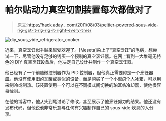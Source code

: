 # 帕尔贴动力真空切割装置每次都做对了

> 原文:[https://hack aday . com/2011/08/03/peltier-powered-sous-vide-rig-get-it-rig-rig-it-right-every-time/](https://hackaday.com/2011/08/03/peltier-powered-sous-vide-rig-gets-it-right-every-time/)

![diy_sous_vide_refrigerator_cooker](../Images/49a2171cc093d22c186c7d8e705b55b4.png "diy_sous_vide_refrigerator_cooker")

近来，真空烹饪似乎越来越受欢迎了。[Meseta]染上了“真空烹饪”的毛病，想尝试一下，尽管他没有足够的钱买一个预制的真空烹饪器。在网上看到一大堆毫无特色的 DIY 真空烹饪设备后，他决定自己设计并制作一个真空烹饪器。

他已经有了一个前脑微控制器作为 PID 控制器，但他真正需要的是一个烹饪器皿。他没有使用旧的瓦罐或类似的设备，而是购买了一个小型的个人冰箱，可以用来制冷或制热。该装置使用一个可以在不同模式间切换的珀耳帖冷却器，使他很容易控制。

在他的博客中，他从头到尾讨论了修改，甚至展示了他烹饪努力的结果。他还没有发布代码，但他说他非常乐意与任何有兴趣制作自己的 sous-vide 炊具的人分享。